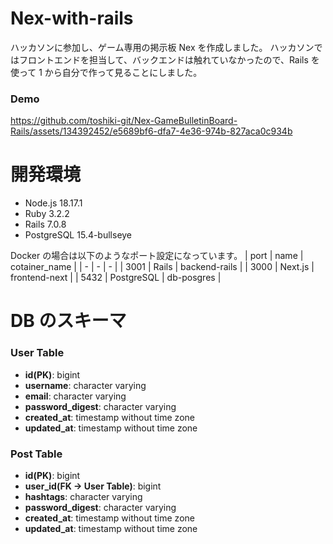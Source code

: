 # Nex-with-rails

ハッカソンに参加し、ゲーム専用の掲示板 Nex を作成しました。
ハッカソンではフロントエンドを担当して、バックエンドは触れていなかったので、Rails を使って 1 から自分で作って見ることにしました。

### Demo


https://github.com/toshiki-git/Nex-GameBulletinBoard-Rails/assets/134392452/e5689bf6-dfa7-4e36-974b-827aca0c934b





# 開発環境

- Node.js 18.17.1
- Ruby 3.2.2
- Rails 7.0.8
- PostgreSQL 15.4-bullseye

Docker の場合は以下のようなポート設定になっています。
| port | name | cotainer_name |
| - | - | - |
| 3001 | Rails | backend-rails |
| 3000 | Next.js | frontend-next |
| 5432 | PostgreSQL | db-posgres |

# DB のスキーマ

### User Table

- **id(PK)**: bigint
- **username**: character varying
- **email**: character varying
- **password_digest**: character varying
- **created_at**: timestamp without time zone
- **updated_at**: timestamp without time zone

### Post Table

- **id(PK)**: bigint
- **user_id(FK -> User Table)**: bigint
- **hashtags**: character varying
- **password_digest**: character varying
- **created_at**: timestamp without time zone
- **updated_at**: timestamp without time zone


